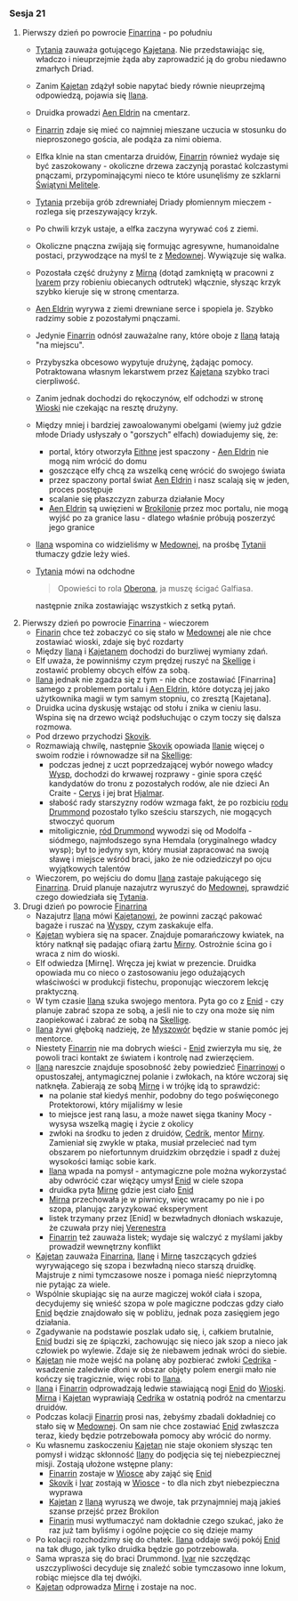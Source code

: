 ### Sesja 21
1. Pierwszy dzień po powrocie [Finarrina](#p_druid_finarrin) - po południu
    * [Tytania](#p_tytania) zauważa gotującego [Kajetana](#g_kajetan). Nie przedstawiając się, władczo i nieuprzejmie żąda aby zaprowadzić ją do grobu niedawno zmarłych Driad.
    * Zanim [Kajetan](#g_kajetan) zdążył sobie napytać biedy równie nieuprzejmą odpowiedzą, pojawia się [Ilana](#g_ilana). 
    * Druidka prowadzi [Aen Eldrin](#r_aen_eldrin) na cmentarz. 
    * [Finarrin](#p_druid_finarrin) zdaje się mieć co najmniej mieszane uczucia w stosunku do nieproszonego gościa, ale podąża za nimi obiema.
    * Elfka klnie na stan cmentarza druidów, [Finarrin](#p_druid_finarrin) również wydaje się być zaszokowany - okoliczne drzewa zaczynją porastać kolczastymi pnączami, przypominającymi nieco te które usunęliśmy ze szklarni [Świątyni Melitele](#l_smelitele).
    * [Tytania](#p_tytania) przebija grób zdrewniałej Driady płomiennym mieczem - rozlega się przeszywający krzyk. 
    * Po chwili krzyk ustaje, a elfka zaczyna wyrywać coś z ziemi. 
    * Okoliczne pnączna zwijają się formując agresywne, humanoidalne postaci, przywodzące na myśl te z [Medownej](#l_medowna). Wywiązuje się walka.
    * Pozostała część drużyny z [Mirną](#p_mirna) (dotąd zamkniętą w pracowni z [Ivarem](#p_ivar) przy robieniu obiecanych odtrutek) włącznie, słysząc krzyk szybko kieruje się w stronę cmentarza.
    * [Aen Eldrin](#r_aen_eldrin) wyrywa z ziemi drewniane serce i spopiela je. Szybko radzimy sobie z pozostałymi pnączami. 
    * Jedynie [Finarrin](#p_druid_finarrin) odnósł zauważalne rany, które oboje z [Ilaną](#g_ilana) łatają "na miejscu".
    * Przybyszka obcesowo wypytuje drużynę, żądając pomocy. Potraktowana własnym lekarstwem przez [Kajetana](#g_kajetan) szybko traci cierpliwość. 
    * Zanim jednak dochodzi do rękoczynów, elf odchodzi w stronę [Wioski](#l_wioska) nie czekając na resztę drużyny. 
    * Między mniej i bardziej zawoalowanymi obelgami (wiemy już gdzie młode Driady usłyszały o "gorszych" elfach) dowiadujemy się, że:
        * portal, który otworzyła [Eithne](#p_eithne) jest spaczony - [Aen Eldrin](#r_aen_eldrin) nie mogą nim wrócić do domu
        * goszczące elfy chcą za wszelką cenę wrócić do swojego świata
        * przez spaczony portal świat [Aen Eldrin](#r_aen_eldrin) i nasz scalają się w jeden, proces postępuje
        * scalanie się płaszczyzn zaburza działanie Mocy
        * [Aen Eldrin](#r_aen_eldrin) są uwięzieni w [Brokilonie](#l_brokilon) przez moc portalu, nie mogą wyjść po za granice lasu - dlatego właśnie próbują poszerzyć jego granice
    * [Ilana](#g_ilana) wspomina co widzieliśmy w [Medownej](#l_medowna), na prośbę [Tytanii](#p_tytania) tłumaczy gdzie leży wieś. 
    * [Tytania](#p_tytania) mówi na odchodne 
        > Opowieści to rola [Oberona](#p_oberon), ja muszę ścigać Galfiasa.
        
        następnie znika zostawiając wszystkich z setką pytań.
2. Pierwszy dzień po powrocie [Finarrina](#p_druid_finarrin) - wieczorem
    * [Finarin](#p_druid_finarrin) chce też zobaczyć co się stało w [Medownej](#l_medowna) ale nie chce zostawiać wioski, zdaje się być rozdarty
    * Między [Ilaną](#g_ilana) i [Kajetanem](#g_kajetan) dochodzi do burzliwej wymiany zdań.
    * Elf uważa, że powinniśmy czym prędzej ruszyć na [Skellige](#l_wyspy_skellige) i zostawić problemy obcych elfów za sobą.
    * [Ilana](#g_ilana) jednak nie zgadza się z tym - nie chce zostawiać [Finarrina] samego z problemem portalu i [Aen Eldrin](#r_aen_eldrin), które dotyczą jej jako użytkownika magii w tym samym stopniu, co zresztą [Kajetana].
    * Druidka ucina dyskusję wstając od stołu i znika w cieniu lasu. Wspina się na drzewo wciąż podsłuchując o czym toczy się dalsza rozmowa.
    * Pod drzewo przychodzi [Skovik](#p_skovik). 
    * Rozmawiają chwilę, następnie [Skovik](#p_skovik) opowiada [Ilanie](#g_ilana) więcej o swoim rodzie i równowadze sił na [Skellige](#l_wyspy_skellige):
        * podczas jednej z uczt poprzedzającej wybór nowego władcy [Wysp](#l_wyspy_skellige), dochodzi do krwawej rozprawy - ginie spora część kandydatów do tronu z pozostałych rodów, ale nie dzieci An Craite - [Cerys](#p_cerys) i jej brat [Hjalmar](#p_hjalmar).
        * słabość rady starszyzny rodów wzmaga fakt, że po rozbiciu [rodu Drummond](#p_drummond) pozostało tylko sześciu starszych, nie mogących stwoczyć quorum
        * mitoligicznie, [ród Drummond](#p_drummond) wywodzi się od Modolfa - siódmego, najmłodszego syna Hemdala (oryginalnego władcy wysp); był to jedyny syn, który musiał zapracować na swoją sławę i miejsce wśród braci, jako że nie odziedziczył po ojcu wyjątkowych talentów
    * Wieczorem, po wejściu do domu [Ilana](#g_ilana) zastaje pakującego się [Finarrina](#p_druid_finarrin). Druid planuje nazajutrz wyruszyć do [Medownej](#l_medowna), sprawdzić czego dowiedziała się [Tytania](#p_tytania).
3. Drugi dzień po powrocie [Finarrina](#p_druid_finarrin)
    * Nazajutrz [Ilana](#g_ilana) mówi [Kajetanowi](#g_kajetan), że powinni zacząć pakować bagaże i ruszać na [Wyspy](#l_wyspy_skellige), czym zaskakuje elfa.
    * [Kajetan](#g_kajetan) wybiera się na spacer. Znajduje pomarańczowy kwiatek, na który natknął się padając ofiarą żartu [Mirny](#p_mirna). Ostrożnie ścina go i wraca z nim do wioski.
    * Elf odwiedza [Mirnę]. Wręcza jej kwiat w prezencie. Druidka opowiada mu co nieco o zastosowaniu jego odużających właściwości w produkcji fistechu, proponując wieczorem lekcję praktyczną.
    * W tym czasie [Ilana](#g_ilana) szuka swojego mentora. Pyta go co z [Enid](#p_enid) - czy planuje zabrać szopa ze sobą, a jeśli nie to czy ona może się nim zaopiekować i zabrać ze sobą na [Skellige](#l_wyspy_skellige).
    * [Ilana](#g_ilana) żywi głęboką nadzieję, że [Myszowór](#p_myszowor) będzie w stanie pomóc jej mentorce. 
    * Niestety [Finarrin](#p_druid_finarrin) nie ma dobrych wieści - [Enid](#p_enid) zwierzyła mu się, że powoli traci kontakt ze światem i kontrolę nad zwierzęciem.
    * [Ilana](#g_ilana) nareszcie znajduje sposobność żeby powiedzieć [Finarrinowi](#p_druid_finarrin) o opustoszałej, antymagicznej polanie i zwłokach, na które wczoraj się natknęła. Zabierają ze sobą [Mirnę](#p_mirna) i w trójkę idą to sprawdzić:
        * na polanie stał kiedyś menhir, podobny do tego poświęconego Protektorowi, który mijaliśmy w lesie
        * to miejsce jest raną lasu, a może nawet sięga tkaniny Mocy - wysysa wszelką magię i życie z okolicy
        * zwłoki na środku to jeden z druidów, [Cedrik](#p_cedrik), mentor [Mirny](#p_mirna). Zamieniał się zwykle w ptaka, musiał przelecieć nad tym obszarem po niefortunnym druidzkim obrzędzie i spadł z dużej wysokości łamiąc sobie kark.
        * [Ilana](#g_ilana) wpada na pomysł - antymagiczne pole można wykorzystać aby odwrócić czar więżący umysł [Enid](#p_enid) w ciele szopa
        * druidka pyta [Mirnę](#p_mirna) gdzie jest ciało [Enid](#p_enid)
        * [Mirna](#p_mirna) przechowała je w piwnicy, więc wracamy po nie i po szopa, planując zaryzykować eksperyment
        * listek trzymany przez [Enid] w bezwładnych dłoniach wskazuje, że czuwała przy niej [Verenestra](#p_verenestra)
        * [Finarrin](#p_druid_finarrin) też zauważa listek; wydaje się walczyć z myślami jakby prowadził wewnętrzny konflikt
    * [Kajetan](#g_kajetan) zauważa [Finarrina](#p_druid_finarrin), [Ilanę](#g_ilana) i [Mirnę](#p_mirna) taszczących gdzieś wyrywającego się szopa i bezwładną nieco starszą druidkę. Majstruje z nimi tymczasowe nosze i pomaga nieść nieprzytomną nie pytając za wiele.
    * Wspólnie skupiając się na aurze magiczej wokół ciała i szopa, decydujemy się wnieść szopa w pole magiczne podczas gdzy ciało [Enid](#p_enid) będzie znajdowało się w pobliżu, jednak poza zasięgiem jego działania. 
    * Zgadywanie na podstawie poszlak udało się, i, całkiem brutalnie, [Enid](#p_enid) budzi się ze śpiączki, zachowując się nieco jak szop a nieco jak człowiek po wylewie. Zdaje się że niebawem jednak wróci do siebie.
    * [Kajetan](#g_kajetan) nie może wejść na polanę aby pozbierać zwłoki [Cedrika](#p_cedrik) - wsadzenie zaledwie dłoni w obszar objęty polem energii mało nie kończy się tragicznie, więc robi to [Ilana](#g_ilana).
    * [Ilana](#g_ilana) i [Finarrin](#p_druid_finarrin) odprowadzają ledwie stawiającą nogi [Enid](#p_enid) do [Wioski](#l_wioska). [Mirna](#p_mirna) i [Kajetan](#g_kajetan) wyprawiają [Cedrika](#p_cedrik) w ostatnią podróż na cmentarzu druidów.
    * Podczas kolacji [Finarrin](#p_druid_finarrin) prosi nas, żebyśmy zbadali dokładniej co stało się w [Medownej](#l_medowna). On sam nie chce zostawiać [Enid](#p_enid) zwłaszcza teraz, kiedy będzie potrzebowała pomocy aby wrócić do normy.
    * Ku własnemu zaskoczeniu [Kajetan](#g_kajetan) nie staje okoniem słysząc ten pomysł i widząc skłonność [Ilany](#g_ilana) do podjęcia się tej niebezpiecznej misji. Zostają ułożone wstępne plany:
        * [Finarrin](#p_druid_finarrin) zostaje w [Wiosce](#l_wioska) aby zająć się [Enid](#p_enid)
        * [Skovik](#p_skovik) i [Ivar](#p_ivar) zostają w [Wiosce](#l_wioska) - to dla nich zbyt niebezpieczna wyprawa
        * [Kajetan](#g_kajetan) z [Ilaną](#g_ilana) wyruszą we dwoje, tak przynajmniej mają jakieś szanse przejść przez Brokilon
        * [Finarin](#p_druid_finarrin) musi wytłumaczyć nam dokładnie czego szukać, jako że raz już tam byliśmy i ogólne pojęcie co się dzieje mamy
    * Po kolacji rozchodzimy się do chatek. [Ilana](#g_ilana) oddaje swój pokój [Enid](#p_enid) na tak długo, jak tylko druidka będzie go potrzebowała.
    * Sama wprasza się do braci Drummond. [Ivar](#p_ivar) nie szczędząc uszczypliwości decyduje się znaleźć sobie tymczasowo inne lokum, robiąc miejsce dla tej dwójki.
    * [Kajetan](#g_kajetan) odprowadza [Mirnę](#p_mirna) i zostaje na noc.